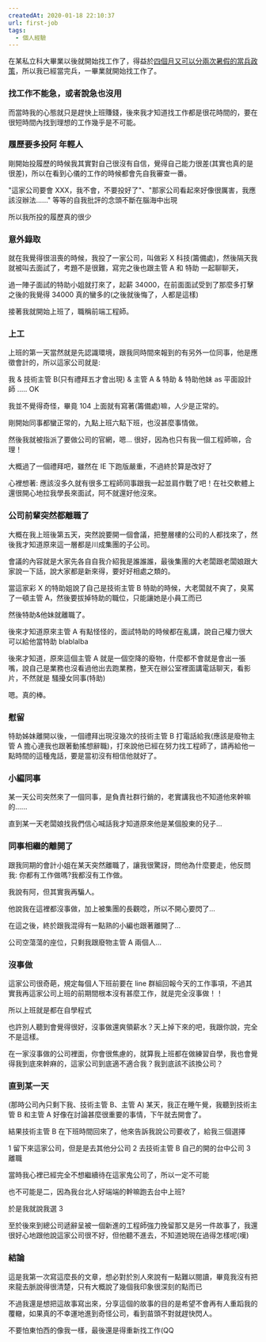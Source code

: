 ```yaml
---
createdAt: 2020-01-18 22:10:37
url: first-job
tags:
  - 個人經驗
---
```


在某私立科大畢業以後就開始找工作了，得益於[四個月又可以分兩次暑假的當兵政策](https://www.nca.gov.tw/chaspx/News_Detail.aspx?web=83&id=6794)，所以我已經當完兵，一畢業就開始找工作了。

<!--more-->

### 找工作不能急，或者說急也沒用

而當時我的心態就只是趕快上班賺錢，後來我才知道找工作都是很花時間的，要在很短時間內找到理想的工作幾乎是不可能。

### 履歷要多投阿 年輕人

剛開始投履歷的時候我其實對自己很沒有自信，覺得自己能力很差(其實也真的是很差)，所以在看到心儀的工作的時候都會先自我審查一番。

"這家公司要會 XXX，我不會，不要投好了"、"那家公司看起來好像很厲害，我應該沒辦法......" 等等的自我批評的念頭不斷在腦海中出現

所以我所投的履歷真的很少

### 意外錄取

就在我覺得很沮喪的時候，我投了一家公司，叫做彩 X 科技(籌備處)，然後隔天我就被叫去面試了，考題不是很難，寫完之後也跟主管 A 和 特助 一起聊聊天，

過一陣子面試的特助小姐就打來了，起薪 34000，在前面面試受到了那麼多打擊之後的我覺得 34000 真的蠻多的(之後就後悔了，人都是這樣)

接著我就開始上班了，職稱前端工程師。

### 上工

上班的第一天當然就是先認識環境，跟我同時間來報到的有另外一位同事，他是應徵會計的，所以這家公司就是:

我 & 技術主管 B(只有禮拜五才會出現) & 主管 A & 特助 & 特助他妹 as 平面設計師 ..... OK

我並不覺得奇怪，畢竟 104 上面就有寫著(籌備處)嘛，人少是正常的。

剛開始同事都蠻正常的，九點上班六點下班，也沒甚麼事情做。

然後我就被指派了要做公司的官網，嗯... 很好，因為也只有我一個工程師嘛，合理！

大概過了一個禮拜吧，雖然在 IE 下跑版嚴重，不過終於算是改好了

心裡想著: 應該沒多久就有很多工程師同事跟我一起並肩作戰了吧！在社交軟體上還很開心地拉我學長來面試，阿不就還好他沒來。


### 公司前輩突然都離職了

大概在我上班後第五天，突然說要開一個會議，把整層樓的公司的人都找來了，然後我才知道原來這一層都是川成集團的子公司。

會議的內容就是大家先各自自我介紹我是誰誰誰，最後集團的大老闆跟老闆娘跟大家說一下話，說大家都是新來得，要好好相處之類的。

當這家彩 X 的特助姐說了自己是技術主管 B 特助的時候，大老闆就不爽了，臭罵了一頓主管 A，然後要拔掉特助的職位，只能讓她是小員工而已

然後特助&他妹就離職了。

後來才知道原來主管 A 有點怪怪的，面試特助的時候都在亂講，說自己權力很大可以給他當特助 blablalba

後來才知道，原來這個主管 A 就是一個空降的廢物，什麼都不會就是會出一張嘴，說自己是業務也沒看過他出去跑業務，整天在辦公室裡面講電話聊天，看影片，不然就是
騷擾女同事(特助)


嗯。真的棒。

### 慰留

特助姊妹離開以後，一個禮拜出現沒幾次的技術主管 B 打電話給我(應該是廢物主管 A 擔心連我也跟著動搖想辭職)，打來說他已經在努力找工程師了，請再給他一點時間的這種鬼話，要是當初沒有相信他就好了。

### 小編同事

某一天公司突然來了一個同事，是負責社群行銷的，老實講我也不知道他來幹嘛的......

直到某一天老闆娘找我們信心喊話我才知道原來他是某個股東的兒子...

### 同事相繼的離開了

跟我同期的會計小姐在某天突然離職了，讓我很驚訝，問他為什麼要走，他反問我: 你都有工作做嗎?我都沒有工作做。

我說有阿，但其實我再騙人。

他說我在這裡都沒事做，加上被集團的長觀唸，所以不開心要閃了...

在這之後，終於跟我混得有一點熟的小編也跟著離開了...

公司空蕩蕩的座位，只剩我跟廢物主管 A 兩個人...

### 沒事做

這家公司很奇葩，規定每個人下班前要在 line 群組回報今天的工作事項，不過其實我再這家公司上班的前期間根本沒有甚麼工作，就是完全沒事做！！

所以上班就是都在自學程式

也許別人聽到會覺得很好，沒事做還爽領薪水？天上掉下來的吧，我跟你說，完全不是這樣。

在一家沒事做的公司裡面，你會很焦慮的，就算我上班都在做練習自學，我也會覺得我到底來幹麻的，這家公司到底適不適合我？我到底該不該換公司？

### 直到某一天

(那時公司內只剩下我、技術主管 B、主管 A)
某天，我正在睡午覺，我聽到技術主管 B 和主管 A 好像在討論甚麼很重要的事情，下午就去開會了。

結果技術主管 B 在下班時間回來了，他來告訴我說公司要收了，給我三個選擇

1 留下來這家公司，但是是去其他分公司
2 去技術主管 B 自己的開的台中公司
3 離職

當時我心裡已經完全不想繼續待在這家鬼公司了，所以一定不可能

也不可能是二，因為我台北人好端端的幹嘛跑去台中上班?

於是我就說我選 3

至於後來到總公司遞辭呈被一個新進的工程師強力挽留那又是另一件故事了，我還很好心地跟他說這家公司很不好，但他聽不進去，不知道她現在過得怎樣呢(嘆)

### 結論

這是我第一次寫這麼長的文章，想必對於別人來說有一點難以閱讀，畢竟我沒有把來龍去脈說得很清楚，只有大概說了幾個我印象很深刻的點而已

不過我還是想把這故事寫出來，分享這個的故事的目的是希望不會再有人重蹈我的覆轍，如果真的不幸運地進到奇怪公司，看到苗頭不對就趕快閃人。

不要怕東怕西的像我一樣，最後還是得重新找工作(QQ
